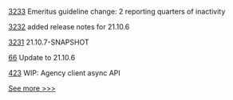 
[3233](https://github.com/hyperledger/besu/pull/3233) Emeritus guideline change: 2 reporting quarters of inactivity

[3232](https://github.com/hyperledger/besu/pull/3232) added release notes for 21.10.6

[3231](https://github.com/hyperledger/besu/pull/3231) 21.10.7-SNAPSHOT

[66](https://github.com/hyperledger/homebrew-besu/pull/66) Update to 21.10.6

[423](https://github.com/hyperledger/aries-vcx/pull/423) WIP: Agency client async API


[See more >>>](https://start-here.hyperledger.org/pull-requests)
